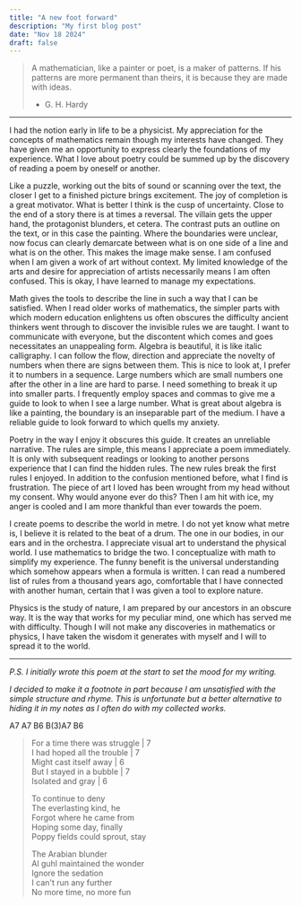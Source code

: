 ```yaml
---
title: "A new foot forward"
description: "My first blog post"
date: "Nov 18 2024"
draft: false
---
```


> A mathematician, like a painter or poet, is a maker of patterns. If his patterns are more permanent than theirs, it is because they are made with ideas.
> - G. H. Hardy

---

I had the notion early in life to be a physicist. My appreciation for the concepts of mathematics remain though my interests have changed. They have given me an opportunity to express clearly the foundations of my experience. What I love about poetry could be summed up by the discovery of reading a poem by oneself or another.

Like a puzzle, working out the bits of sound or scanning over the text, the closer I get to a finished picture brings excitement. The joy of completion is a great motivator. What is better I think is the cusp of uncertainty. Close to the end of a story there is at times a reversal. The villain gets the upper hand, the protagonist blunders, et cetera. The contrast puts an outline on the text, or in this case the painting. Where the boundaries were unclear, now focus can clearly demarcate between what is on one side of a line and what is on the other. This makes the image make sense. I am confused when I am given a work of art without context. My limited knowledge of the arts and desire for appreciation of artists necessarily means I am often confused. This is okay, I have learned to manage my expectations.

Math gives the tools to describe the line in such a way that I can be satisfied. When I read older works of mathematics, the simpler parts with which modern education enlightens us often obscures the difficulty ancient thinkers went through to discover the invisible rules we are taught. I want to communicate with everyone, but the discontent which comes and goes necessitates an unappealing form. Algebra is beautiful, it is like italic calligraphy. I can follow the flow, direction and appreciate the novelty of numbers when there are signs between them. This is nice to look at, I prefer it to numbers in a sequence. Large numbers which are small numbers one after the other in a line are hard to parse. I need something to break it up into smaller parts. I frequently employ spaces and commas to give me a guide to look to when I see a large number. What is great about algebra is like a painting, the boundary is an inseparable part of the medium. I have a reliable guide to look forward to which quells my anxiety.

Poetry in the way I enjoy it obscures this guide. It creates an unreliable narrative. The rules are simple, this means I appreciate a poem immediately. It is only with subsequent readings or looking to another persons experience that I can find the hidden rules. The new rules break the first rules I enjoyed. In addition to the confusion mentioned before, what I find is frustration. The piece of art I loved has been wrought from my head without my consent. Why would anyone ever do this? Then I am hit with ice, my anger is cooled and I am more thankful than ever towards the poem. 

I create poems to describe the world in metre. I do not yet know what metre is, I believe it is related to the beat of a drum. The one in our bodies, in our ears and in the orchestra. I appreciate visual art to understand the physical world. I use mathematics to bridge the two. I conceptualize with math to simplify my experience. The funny benefit is the universal understanding which somehow appears when a formula is written. I can read a numbered list of rules from a thousand years ago, comfortable that I have connected with another human, certain that I was given a tool to explore nature.

Physics is the study of nature, I am prepared by our ancestors in an obscure way. It is the way that works for my peculiar mind, one which has served me with difficulty. Though I will not make any discoveries in mathematics or physics, I have taken the wisdom it generates with myself and I will to spread it to the world.

---

*P.S. I initially wrote this poem at the start to set the mood for my writing.*

*I decided to make it a footnote in part because I am unsatisfied with the simple structure and rhyme. This is unfortunate but a better alternative to hiding it in my notes as I often do with my collected works.*
 
A7 A7 B6 B(3)A7 B6
> For a time there was struggle | 7 \
> I had hoped all the trouble | 7 \
> Might cast itself away | 6 \
> But I stayed in a bubble | 7 \
> Isolated and gray | 6
>
> To continue to deny \
> The everlasting kind, he \
> Forgot where he came from \
> Hoping some day, finally \
> Poppy fields could sprout, stay
>
> The Arabian blunder \
> Al guhl maintained the wonder \
> Ignore the sedation \
> I can't run any further \
> No more time, no more fun
